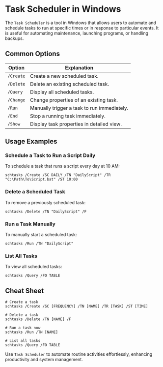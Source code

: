 # Task Scheduler in Windows

The `Task Scheduler` is a tool in Windows that allows users to automate and schedule tasks to run at specific times or in response to particular events. It is useful for automating maintenance, launching programs, or handling backups.

## Common Options

| Option          | Explanation                                         |
|-----------------|-----------------------------------------------------|
| `/Create`       | Create a new scheduled task.                        |
| `/Delete`       | Delete an existing scheduled task.                  |
| `/Query`        | Display all scheduled tasks.                        |
| `/Change`       | Change properties of an existing task.              |
| `/Run`          | Manually trigger a task to run immediately.         |
| `/End`          | Stop a running task immediately.                    |
| `/Show`         | Display task properties in detailed view.           |

## Usage Examples

### Schedule a Task to Run a Script Daily

To schedule a task that runs a script every day at 10 AM:

```shell
schtasks /Create /SC DAILY /TN "DailyScript" /TR "C:\Path\To\Script.bat" /ST 10:00
```

### Delete a Scheduled Task

To remove a previously scheduled task:

```shell
schtasks /Delete /TN "DailyScript" /F
```

### Run a Task Manually

To manually start a scheduled task:

```shell
schtasks /Run /TN "DailyScript"
```

### List All Tasks

To view all scheduled tasks:

```shell
schtasks /Query /FO TABLE
```

## Cheat Sheet

```shell
# Create a task
schtasks /Create /SC [FREQUENCY] /TN [NAME] /TR [TASK] /ST [TIME]

# Delete a task
schtasks /Delete /TN [NAME] /F

# Run a task now
schtasks /Run /TN [NAME]

# List all tasks
schtasks /Query /FO TABLE
```

Use `Task Scheduler` to automate routine activities effortlessly, enhancing productivity and system management.
